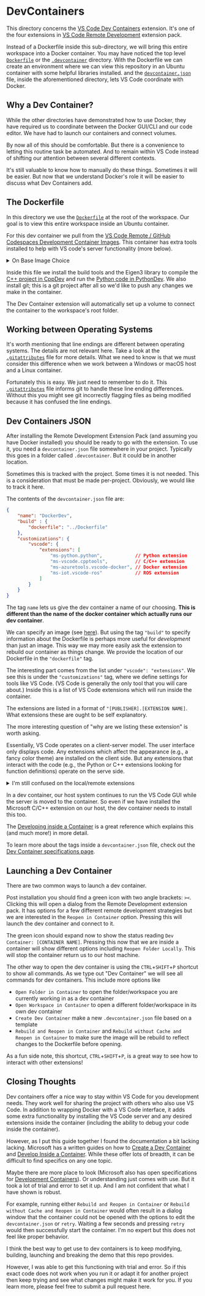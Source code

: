 # DevContainers

This directory concerns the [VS Code Dev Containers](https://marketplace.visualstudio.com/items?itemName=ms-vscode-remote.remote-containers) extension. It's one of the four extensions in [VS Code Remote Development](https://marketplace.visualstudio.com/items?itemName=ms-vscode-remote.vscode-remote-extensionpack) extension pack.

Instead of a Dockerfile inside this sub-directory, we will bring this entire workspace into a Docker container. You may have noticed the top level [`Dockerfile`](../Dockerfile) or the [`.devcontainer`](../.devcontainer) directory. With the Dockerfile we can create an environment where we can view this repository in an Ubuntu container with some helpful libraries installed. and the [`devcontainer.json`](../.devcontainer/devcontainer.json) file, inside the aforementioned directory, lets VS Code coordinate with Docker.

## Why a Dev Container?

While the other directories have demonstrated how to use Docker, they have required us to coordinate between the Docker GUI/CLI and our code editor. We have had to launch our containers and connect volumes.

By now all of this should be comfortable. But there is a convenience to letting this routine task be automated. And to remain within VS Code instead of shifting our attention between several different contexts.

It's still valuable to know how to manually do these things. Sometimes it will be easier. But now that we understand Docker's role it will be easier to discuss what Dev Containers add.

## The Dockerfile

In this directory we use the [`Dockerfile`](../Dockerfile) at the root of the workspace. Our goal is to view this entire workspace inside an Ubuntu container.

For this dev container we pull from the [VS Code Remote / GitHub Codespaces Development Container Images](https://hub.docker.com/_/microsoft-vscode-devcontainers). This container has extra tools installed to help with VS code's server functionality (more below).

<details>
    <summary>On Base Image Choice</summary>
The dev containers still seem to work even if you pull from from the the official [Ubuntu](https://hub.docker.com/_/ubuntu) images too. That's how I began developing this. Honestly, I don't know exactly how the dev containers manage what image it ends up pulling from but there is some behind the scenes stuff that I have not figured out here.

But the bottom line is even if any image works you may want to start with the recommended ones.
</details>

Inside this file we install the build tools and the Eigen3 library to compile the [C++ project in CppDev](../CppDev/) and run the [Python code in PythonDev](../PythonDev/). We also install git; this is a git project after all so we'd like to push any changes we make in the container.

The Dev Container extension will automatically set up a volume to connect the container to  the workspace's root folder.

## Working between Operating Systems

It's worth mentioning that line endings are different between operating systems. The details are not relevant here. Take a look at the [`.gitattributes`](../.gitattributes) file for more details. What we need to know is that we must consider this difference  when we work between a Windows or macOS host and a Linux container.  

Fortunately this is easy. We just need to remember to do it. This [`.gitattributes`](../.gitattributes) file informs git to handle these line ending differences. Without this you might see git incorrectly flagging files as being modified because it has confused the line endings.

## Dev Containers JSON

After installing the Remote Development Extension Pack (and assuming you have Docker installed) you should be ready to go with the extension. To use it, you need a `devcontainer.json` file somewhere in your project. Typically this goes in a folder called `.devcontainer`. But it could be in another location.

Sometimes this is tracked with the project. Some times it is not needed. This is a consideration that must be made per-project. Obviously, we would like to track it here.

The contents of the `devcontainer.json` file are:

```json
{
    "name": "DockerDev",
    "build" : {
        "dockerfile": "../Dockerfile"
    },   
    "customizations": {
        "vscode": {
            "extensions": [
                "ms-python.python",            // Python extension 
                "ms-vscode.cpptools",          // C/C++ extension
                "ms-azuretools.vscode-docker", // Docker extension
                "ms-iot.vscode-ros"            // ROS extension
            ]
        }
    }
}
```

The tag `name` lets us give the dev container a name of our choosing. **This is different than the name of the docker container which actually runs our dev container**.

We can specify an image (see [here](https://code.visualstudio.com/docs/devcontainers/containers#_prebuilding-dev-container-images)). But using the tag `"build"` to specify information about the Dockerfile is perhaps more useful for *development* than just an image. This way we may more easily ask the extension to rebuild our container as things change. We provide the location of our Dockerfile in the `"dockerfile"` tag.

The interesting part comes from the list under `"vscode": "extensions"`. We see this is under the `"customizations"` tag, where we define settings for tools like VS Code. (VS Code is generally the only tool that you will care about.) Inside this is a list of VS Code extensions which will run inside the container.

The extensions are listed in a format of `"[PUBLISHER].[EXTENSION NAME]`. What extensions these are ought to be self explanatory.

The more interesting question of "why are we listing these extension" is worth asking.

Essentially, VS Code operates on a client-server model. The user interface only displays code. Any extensions which affect the appearance (e.g., a fancy color theme) are installed on the client side. But any extensions that interact with the code (e.g., the Python or C++ extensions looking for function definitions) operate on the serve side.

<details>
    <summary>I'm still confused on the local/remote extensions</summary>
In my view there are a few kinds of CS Code extensions:

- **Themes and other GUI modifications**. These only modify the visual appearance of the VS Code window or the text that is displayed. Personally, I find the base VS code to work well without these. But they would be installed locally.
- **Spellcheckers and Linters**. These operate on your actual code. For linters they may use external programs they expect to be installed on the machine. For example, [fly-lint](https://marketplace.visualstudio.com/items?itemName=jbenden.c-cpp-flylint), an extension for C/C++ linting, can utilize the the clang linter but to do so this must be installed on the machine running the code. So if we want to develop inside a container this extension must be installed on the dev container AND the [clang](https://packages.ubuntu.com/focal/clang-10) installed inside the container.
- **Intellisense and debugging features**. These extensions are almost a requirement for using VS Code. They provide feedback by looking at our code and the external libraries our code uses. For example, the Microsoft Python extension can inform us about NumPy functions (or warn us if it cannot find NumPy!) because of these extensions. These also install the requisite programs for VS Code to debug our code. Because these access files (e.g. installed libraries or supporting programs) on the dev container, these language extensions need to be on the remote container.

Missing an extension won't break your dev container but adding one makes it more useful. Add extensions as you need them rather than all at once. Like the packages you install in a Docker container, the extensions you request for a VS Code dev container should self-document the minimal requirements to work with your code.
</details>

In a dev container, our host system continues to run the VS Code GUI while the server is moved to the container. So even if we have installed the Microsoft C/C++ extension on our host, the dev container needs to install this too.

The [Developing inside a Container](https://code.visualstudio.com/docs/devcontainers/containers) is a great reference which explains this (and much more!) in more detail.

To learn more about the tags inside a `devcontainer.json` file, check out the [Dev Container specifications page](https://containers.dev/implementors/json_reference/).

## Launching a Dev Container

There are two common ways to launch a dev container.

Post installation you should find a green icon with two angle brackets: `><`. Clicking this will open a dialog from the Remote Development extension pack. It has options for a few different remote development strategies but we are interested in the `Reopen in Container` option. Pressing this will launch the dev container and connect to it.

The green icon should expand now to show the status reading `Dev Container: [CONTAINER NAME]`. Pressing this now that we are inside a container will show different options including `Reopen Folder Locally`. This will stop the container return us to our host machine.

The other way to open the dev container is using the `CTRL`+`SHIFT`+`P` shortcut to show all commands. As we type out "Dev Container" we will see all commands for dev containers. This include more options like

- `Open Folder in Container` to open the folder/workspace you are currently working in as a dev container
- `Open Workspace in Container` to open a different folder/workspace in its own dev container
- `Create Dev Container` make a new `.devcontainer.json` file based on a template
- `Rebuild and Reopen in Container` and `Rebuild without Cache and Reopen in Container` to make sure the image will be rebuild to reflect changes to the Dockerfile before opening.

As a fun side note, this shortcut, `CTRL`+`SHIFT`+`P`, is a great way to see how to interact with other extensions!

## Closing Thoughts

Dev containers offer a nice way to stay within VS Code for you development needs. They work well for sharing the project with others who also use VS Code. In addition to wrapping Docker with a VS Code interface, it adds some extra functionality by installing the VS Code server and any desired extensions inside the container (including the ability to debug your code inside the container).

However, as I put this guide together I found the documentation a bit lacking lacking. Microsoft has a written guides on how to [Create a Dev Container](https://code.visualstudio.com/docs/devcontainers/create-dev-container) and [Develop Inside a Container](https://code.visualstudio.com/docs/devcontainers/containers). While these offer lots of breadth, it can be difficult to find specifics on any one topic.

Maybe there are more place to look (Microsoft also has open specifications for [Development Containers](https://containers.dev/)). Or understanding just comes with use. But it took a lot of trial and error to set it up. And I am not confident that what I have shown is robust.

For example, running either `Rebuild and Reopen in Container` or `Rebuild without Cache and Reopen in Container` would often result in a dialog window that the container could not be opened with the options to edit the `devcontainer.json` or `retry`. Waiting a few seconds and pressing `retry` would then successfully start the container. I'm no expert but this does not feel like proper behavior.

I think the best way to get use to dev containers is to keep modifying, building, launching and breaking the demo that this repo provides.

However, I was able to get this functioning with trial and error. So if this exact code does not work when you run it or adapt it for another project then keep trying and see what changes might make it work for you. If you learn more, please feel free to submit a pull request here.

